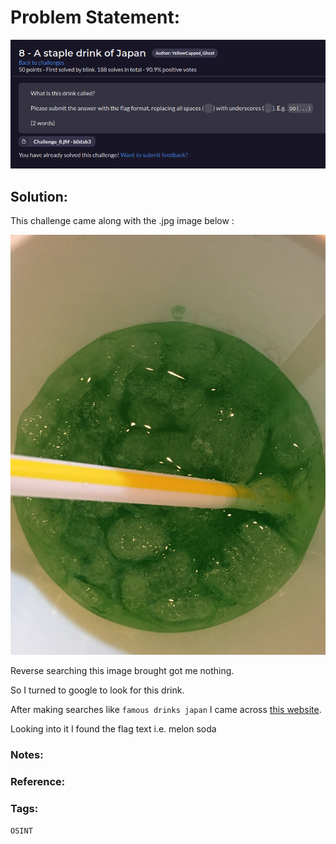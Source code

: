 # Problem Statement:
![question](https://raw.githubusercontent.com/0x41head/CTF-Writeups/main/src/DOA2021ctf/OSINT/A%20staple%20drink%20of%20Japan/ques.png)

## Solution:
This challenge came along with the .jpg image below :

![chall](https://raw.githubusercontent.com/0x41head/CTF-Writeups/main/src/DOA2021ctf/OSINT/A%20staple%20drink%20of%20Japan/C8.jpg)

Reverse searching this image brought got me nothing.

So I turned to google to look for this drink.

After making searches like `famous drinks japan` I came across [this website](https://gurunavi.com/en/japanfoodie/2017/07/10popular-drinks-in-japan.html?__ngt__=TT124b44637002ac1e4ae1a9fcN5NOPFVpGX4PztOkYCEB).

Looking into it I found the flag text i.e. melon soda 

### Notes:
### Reference:

### Tags:
`OSINT`
